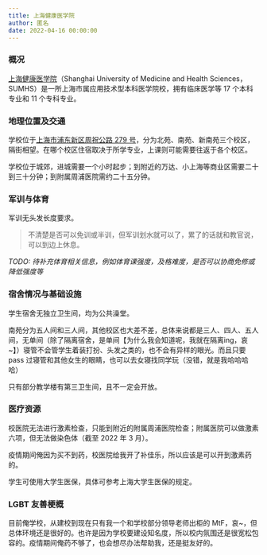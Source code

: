 ```yaml
---
title: 上海健康医学院
author: 匿名
date: 2022-04-16 00:00:00
---
```


### 概况

[上海健康医学院](https://www.sumhs.edu.cn)（Shanghai University of Medicine and Health Sciences，SUMHS）是一所上海市属应用技术型本科医学院校，拥有临床医学等 17 个本科专业和 11 个专科专业。

### 地理位置及交通

学校位于[上海市浦东新区周祝公路 279 号](https://amap.com/place/B0G23P7PPM)，分为北苑、南苑、新南苑三个校区，隔街相望。在哪个校区住宿取决于所学专业，上课则可能需要往返于各个校区。

学校位于城郊，进城需要一个小时起步；到附近的万达、小上海等商业区需要二十到三十分钟；到附属周浦医院需约二十五分钟。

### 军训与体育

军训无头发长度要求。

> 不清楚是否可以免训或半训，但军训划水就可以了，累了的话就和教官说，可以到边上休息。

_TODO: 待补充体育相关信息，例如体育课强度，及格难度，是否可以协商免修或降低强度等_

### 宿舍情况与基础设施

学生宿舍无独立卫生间，均为公共澡堂。

 南苑分为五人间和三人间，其他校区也大差不差，总体来说都是三人、四人、五人间，无单间（除了隔离宿舍，是单间【为什么我会知道呢，我就在隔离ing，哀~】）寝管不会管学生着装打扮、头发之类的，也不会有异样的眼光。而且只要 pass 过寝管和其他女生的眼睛，也可以去女寝找同学玩（没错，就是我哈哈哈哈）

只有部分教学楼有第三卫生间，且不一定会开放。

### 医疗资源

校医院无法进行激素检查，只能到附近的附属周浦医院检查；附属医院可以做激素六项，但无法做染色体（截至 2022 年 3 月）。

 疫情期间俺因为买不到药，校医院给我开了补佳乐，所以应该是可以开到激素药的。

学生可使用大学生医保，具体可参考上海大学生医保的规定。

### LGBT 友善梗概

 目前俺学校，从建校到现在只有我一个和学校部分领导老师出柜的 MtF，哀~，但总体环境还是很好的。也许是因为学校要建设知名度，所以校内氛围还是很宽松包容的。疫情期间俺药不够了，也会想尽办法帮助我，还是挺友好的。
